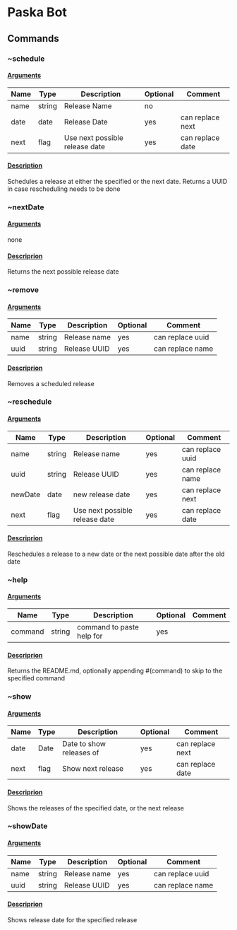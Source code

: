 # Paska Bot
## Commands
### **~schedule**
#### <u>Arguments</u>
| Name | Type | Description | Optional | Comment |
| --- | --- | --- | --- | --- |
| name | string | Release Name | no | |
| date | date | Release Date | yes | can replace next |
| next | flag | Use next possible release date | yes | can replace date |
#### <u>Description</u>
Schedules a release at either the specified or the next date.
Returns a UUID in case rescheduling needs to be done
### **~nextDate**
#### <u>Arguments</u>
none
#### <u>Descriprion</u>
Returns the next possible release date
### **~remove**
#### <u>Arguments</u>
| Name | Type | Description | Optional | Comment |
| --- | --- | --- | --- | --- |
| name | string | Release name | yes | can replace uuid |
| uuid | string | Release UUID | yes | can replace name |
#### <u>Descriprion</u>
Removes a scheduled release
### **~reschedule**
#### <u>Arguments</u>
| Name | Type | Description | Optional | Comment |
| --- | --- | --- | --- | --- |
| name | string | Release name | yes | can replace uuid |
| uuid | string | Release UUID | yes | can replace name |
| newDate | date | new release date | yes | can replace next |
| next | flag | Use next possible release date | yes | can replace date |
#### <u>Descriprion</u>
Reschedules a release to a new date or the next possible date after the old date
### **~help**
#### <u>Arguments</u>
| Name | Type | Description | Optional | Comment |
| --- | --- | --- | --- | --- |
| command | string | command to paste help for | yes | |
#### <u>Descriprion</u>
Returns the README.md, optionally appending #(command) to skip to the specified command
### **~show**
#### <u>Arguments</u>
| Name | Type | Description | Optional | Comment |
| --- | --- | --- | --- | --- |
| date | Date | Date to show releases of | yes | can replace next |
| next | flag | Show next release | yes | can replace date |
#### <u>Descriprion</u>
Shows the releases of the specified date, or the next release
### **~showDate**
#### <u>Arguments</u>
| Name | Type | Description | Optional | Comment |
| --- | --- | --- | --- | --- |
| name | string | Release name | yes | can replace uuid |
| uuid | string | Release UUID | yes | can replace name |
#### <u>Descriprion</u>
Shows release date for the specified release
<!--
TEMPLATE
### **~**
#### <u>Arguments</u>
| Name | Type | Description | Optional | Comment |
| --- | --- | --- | --- | --- |
| | | | | |
#### <u>Descriprion</u>
-->